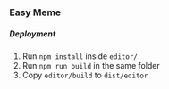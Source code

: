 ### Easy Meme

##### Deployment

1. Run ``npm install`` inside ``editor/``
1. Run ``npm run build`` in the same folder
1. Copy ``editor/build`` to ``dist/editor``